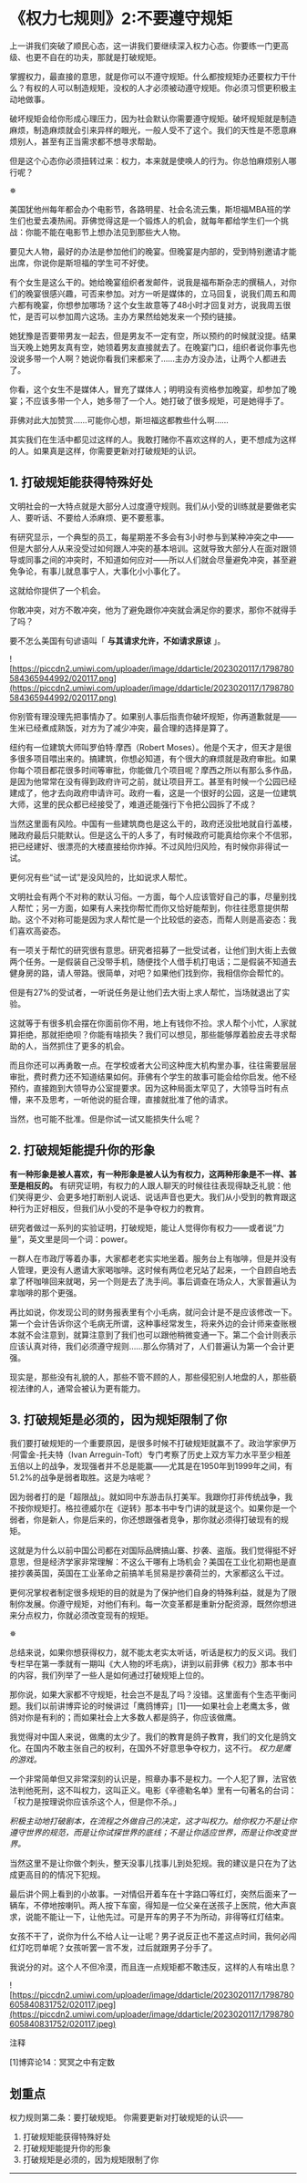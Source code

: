 # 《权力七规则》2:不要遵守规矩

上一讲我们突破了顺民心态，这一讲我们要继续深入权力心态。你要练一门更高级、也更不自在的功夫，那就是打破规矩。

掌握权力，最直接的意思，就是你可以不遵守规矩。什么都按规矩办还要权力干什么？有权的人可以制造规矩，没权的人才必须被动遵守规矩。你必须习惯更积极主动地做事。

破坏规矩会给你形成心理压力，因为社会默认你需要遵守规矩。破坏规矩就是制造麻烦，制造麻烦就会引来异样的眼光，一般人受不了这个。我们的天性是不愿意麻烦别人，甚至有正当需求都不想寻求帮助。

但是这个心态你必须扭转过来：权力，本来就是使唤人的行为。你总怕麻烦别人哪行呢？

✵

美国犹他州每年都会办个电影节，各路明星、社会名流云集，斯坦福MBA班的学生们也爱去凑热闹。菲佛觉得这是一个锻炼人的机会，就每年都给学生们一个挑战：你能不能在电影节上想办法见到那些大人物。

要见大人物，最好的办法是参加他们的晚宴。但晚宴是内部的，受到特别邀请才能出席，你说你是斯坦福的学生可不好使。

有个女生是这么干的。她给晚宴组织者发邮件，说我是福布斯杂志的撰稿人，对你们的晚宴很感兴趣，可否来参加。对方一听是媒体的，立马回复，说我们周五和周六都有晚宴，你想参加哪场？这个女生故意等了48小时才回复对方，说我周五很忙，是否可以参加周六这场。主办方果然给她发来一个预约链接。

她犹豫是否要带男友一起去，但是男友不一定有空，所以预约的时候就没提。结果当天晚上她男友真有空，她领着男友直接就去了。在晚宴门口，组织者说你事先也没说多带一个人啊？她说你看我们来都来了……主办方没办法，让两个人都进去了。

你看，这个女生不是媒体人，冒充了媒体人；明明没有资格参加晚宴，却参加了晚宴；不应该多带一个人，她多带了一个人。她打破了很多规矩，可是她得手了。

菲佛对此大加赞赏……可能你心想，斯坦福这都教些什么啊……

其实我们在生活中都见过这样的人。我敢打赌你不喜欢这样的人，更不想成为这样的人。如果真是这样，你需要更新对打破规矩的认识。

## 1. 打破规矩能获得特殊好处

文明社会的一大特点就是大部分人过度遵守规则。我们从小受的训练就是要做老实人、要听话、不要给人添麻烦、更不要惹事。

有研究显示，一个典型的员工，每星期差不多会有3小时参与到某种冲突之中——但是大部分人从来没受过如何跟人冲突的基本培训。这就导致大部分人在面对跟领导或同事之间的冲突时，不知道如何应对——所以人们就会尽量避免冲突，甚至避免争论，有事儿就息事宁人，大事化小小事化了。

这就给你提供了一个机会。

你敢冲突，对方不敢冲突，他为了避免跟你冲突就会满足你的要求，那你不就得手了吗？

要不怎么美国有句谚语叫「 **与其请求允许，不如请求原谅** 」。

![https://piccdn2.umiwi.com/uploader/image/ddarticle/2023020117/1798780584365944992/020117.png](https://piccdn2.umiwi.com/uploader/image/ddarticle/2023020117/1798780584365944992/020117.png)

你别管有理没理先把事情办了。如果别人事后指责你破坏规矩，你再道歉就是——生米已经煮成熟饭，对方为了减少冲突，最合理的选择是算了。

纽约有一位建筑大师叫罗伯特·摩西（Robert Moses）。他是个天才，但天才是很多很多项目喂出来的。搞建筑，你想必知道，有个很大的麻烦就是政府审批。如果你每个项目都花很多时间等审批，你能做几个项目呢？摩西之所以有那么多作品，是因为他常常在没有得到政府许可之前，就让项目开工。甚至有时候一个公园已经建成了，他才去向政府申请许可。政府一看，这是一个很好的公园，这是一位建筑大师，这里的民众都已经接受了，难道还能强行下令把公园拆了不成？

当然这里面有风险。中国有一些建筑商也是这么干的，政府还没批地就自行盖楼，赌政府最后只能默认。但是这么干的人多了，有时候政府可能真给你来个不信邪，把已经建好、很漂亮的大楼直接给你炸掉。不过风险归风险，有时候你非得试一试。

更何况有些“试一试”是没风险的，比如说求人帮忙。

文明社会有两个不对称的默认习俗。一方面，每个人应该管好自己的事，尽量别找人帮忙；另一方面，如果有人来找你帮忙而你又恰好能帮到，你往往愿意提供帮助。这个不对称可能是因为求人帮忙是一个比较低的姿态，而帮人则是高姿态：我们喜欢高姿态。

有一项关于帮忙的研究很有意思。研究者招募了一批受试者，让他们到大街上去做两个任务。一是假装自己没带手机，随便找个人借手机打电话；二是假装不知道去健身房的路，请人带路。很简单，对吧？如果他们找到你，我相信你会帮忙的。

但是有27%的受试者，一听说任务是让他们去大街上求人帮忙，当场就退出了实验。

这就等于有很多机会摆在你面前你不用，地上有钱你不捡。求人帮个小忙，人家就算拒绝，那就拒绝呗？你能有啥损失？我们可以想见，那些能够厚着脸皮去寻求帮助的人，当然抓住了更多的机会。

而且你还可以再勇敢一点。在学校或者大公司这种庞大机构里办事，往往需要层层审批，费时费力还不知道结果如何。菲佛有个学生的故事可能会给你启发。他不经预约，直接跑到大领导办公室提要求。因为这种局面太罕见了，大领导当时有点懵，来不及思考，一听他说的挺合理，直接就批准了他的请求。

当然，也可能不批准。但是你试一试又能损失什么呢？

## 2. 打破规矩能提升你的形象

 **有一种形象是被人喜欢，有一种形象是被人认为有权力，这两种形象是不一样、甚至是相反的。** 有研究证明，有权力的人跟人聊天的时候往往表现得缺乏礼貌：他们笑得更少、会更多地打断别人说话、说话声音也更大。我们从小受到的教育跟这种行为正好相反，但我们从小受的不是争夺权力的教育。

研究者做过一系列的实验证明，打破规矩，能让人觉得你有权力——或者说“力量”，英文里是同一个词：power。

一群人在市政厅等着办事，大家都老老实实地坐着。服务台上有咖啡，但是并没有人管理，更没有人邀请大家喝咖啡。这时候有两位老兄站了起来，一个自顾自地去拿了杯咖啡回来就喝，另一个则是去了洗手间。事后调查在场众人，大家普遍认为拿咖啡的那个更强。

再比如说，你发现公司的财务报表里有个小毛病，就问会计是不是应该修改一下。第一个会计告诉你这个毛病无所谓，这种事经常发生，将来外边的会计师来查账根本就不会注意到，就算注意到了我们也可以跟他稍微变通一下。第二个会计则表示应该认真对待，我们必须遵守规则……那么你猜对了，人们普遍认为第一个会计更强。

现实是，那些没有礼貌的人，那些不管不顾的人，那些侵犯别人地盘的人，那些藐视法律的人，通常会被认为更有能力。

## 3. 打破规矩是必须的，因为规矩限制了你

我们要打破规矩的一个重要原因，是很多时候不打破规矩就赢不了。政治学家伊万·阿雷金-托夫特（Ivan Arreguín-Toft）专门考察了历史上双方军力水平至少相差五倍以上的战争，发现强者并不总是能赢——尤其是在1950年到1999年之间，有51.2%的战争是弱者取胜。这是为啥呢？

因为弱者打的是「超限战」。就如同中东游击队打美军。我跟你打非传统战争，我不按你规矩打。格拉德威尔在《逆转》那本书中专门讲的就是这个。如果你是一个弱者，你是新人，你是后来的，你还想跟强者竞争，那你就必须得打破现有的规矩。

这就是为什么以前中国公司都在对国际品牌搞山寨、抄袭、盗版。我们觉得挺不好意思，但是经济学家非常理解：不这么干哪有上场机会？美国在工业化初期也是直接抄袭英国，英国在工业革命之前搞羊毛贸易是抄袭荷兰的，大家都这么干过。

更何况掌权者制定很多规矩的目的就是为了保护他们自身的特殊利益，就是为了限制你发展。你遵守规矩，对他们有利。每一次变革都是重新分配资源，既然你想进来分点权力，你就必须改变现有的规矩。

✵

总结来说，如果你想获得权力，就不能太老实太听话，听话是权力的反义词。我们专栏早在第一季就有一期叫《大人物的坏毛病》，讲到以前菲佛《权力》那本书中的内容，我们列举了一些人是如何通过打破规矩上位的。

那你说，如果大家都不守规矩，社会岂不是乱了吗？没错。这里面有个生态平衡问题。我们以前讲博弈论的时候讲过「鹰鸽博弈」[1]——如果社会上老鹰太多，做鸽对你是有利的；而如果社会上大多数人都是鸽子，你应该做鹰。

我觉得对中国人来说，做鹰的太少了。我们的教育是鸽子教育，我们的文化是鸽文化。在国内不敢主张自己的权利，在国外不好意思争夺权力，这不行。 *权力是鹰的游戏。*

一个非常简单但又非常深刻的认识是，照章办事不是权力。一个人犯了罪，法官依法判他死刑，这不叫权力，这叫正义。电影《辛德勒名单》里有一句著名的台词：「权力是按理说你应该杀这个人，但是你不杀。」

 *积极主动地打破剧本，在流程之外做自己的决定，这才叫权力。给你权力不是让你遵守世界的规范，而是让你试探世界的底线；不是让你适应世界，而是让你改变世界。*

当然这里不是让你做个刺头，整天没事儿找事儿到处犯规。我的建议是只在为了达成更高目的的情况下犯规。

最后讲个网上看到的小故事。一对情侣开着车在十字路口等红灯，突然后面来了一辆车，不停地按喇叭。两人按下车窗，得知是一位父亲在送孩子上医院，他大声哀求，说能不能让一下，让他先过。可是开车的男子不为所动，非得等红灯结束。

女孩不干了，说你为什么不给人让一让呢？男子说反正也不差这点时间，我何必闯红灯吃罚单呢？女孩听罢一言不发，过后就跟男子分手了。

我说分的对。这个人不但冷漠，而且连一点规矩都不敢违反，这样的人有啥出息？

![https://piccdn2.umiwi.com/uploader/image/ddarticle/2023020117/1798780605840831752/020117.jpeg](https://piccdn2.umiwi.com/uploader/image/ddarticle/2023020117/1798780605840831752/020117.jpeg)

注释

[1]博弈论14：冥冥之中有定数

## 划重点

权力规则第二条：要打破规矩。
你需要更新对打破规矩的认识——
1. 打破规矩能获得特殊好处
2. 打破规矩能提升你的形象
3. 打破规矩是必须的，因为规矩限制了你

---

